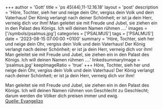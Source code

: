 +++
author = 'Gott'
title = 'ps 45(44),11-12.16.18'
layout = 'post'
description = 'Höre, Tochter, sieh her und neige dein Ohr, vergiss dein Volk und dein Vaterhaus! Der König verlangt nach deiner Schönheit; er ist ja dein Herr, verneig dich vor ihm!  Man geleitet sie mit Freude und Jubel, sie ziehen ein in den Palast des Königs. Ich will deinen Namen rühmen ....'
images = ['/symbols/psalmus.jpg']
categories = ['PSALMUS']
tags = ['PSALMUS']
date = '2023-08-15 07:00:00 +0100'
summary = 'Höre, Tochter, sieh her und neige dein Ohr, vergiss dein Volk und dein Vaterhaus! Der König verlangt nach deiner Schönheit; er ist ja dein Herr, verneig dich vor ihm!  Man geleitet sie mit Freude und Jubel, sie ziehen ein in den Palast des Königs. Ich will deinen Namen rühmen ....'
linkedsummaryImage = 'psalmus.jpg'
keepImageRatio = 'true'
+++
Höre, Tochter, sieh her und neige dein Ohr,
vergiss dein Volk und dein Vaterhaus!
Der König verlangt nach deiner Schönheit;
er ist ja dein Herr, verneig dich vor ihm!

Man geleitet sie mit Freude und Jubel,
sie ziehen ein in den Palast des Königs.
Ich will deinen Namen rühmen von Geschlecht zu Geschlecht;
darum werden die Völker dich preisen immer und ewig.<!--more--><br> [Quelle: Evangelizo](https://evangeliumtagfuertag.org/DE/gospel)